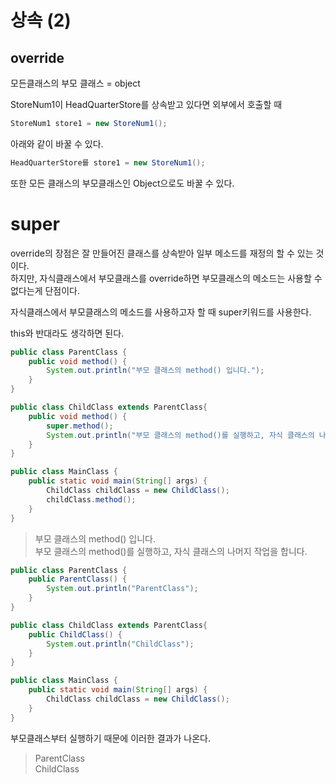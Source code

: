 # 상속 (2)

## override

모든클래스의 부모 클래스 = object

StoreNum1이 HeadQuarterStore를 상속받고 있다면 외부에서 호출할 때

```java
StoreNum1 store1 = new StoreNum1();
```

아래와 같이 바꿀 수 있다.

```java
HeadQuarterStore를 store1 = new StoreNum1();
```

또한 모든 클래스의 부모클래스인 Object으로도 바꿀 수 있다.

# super

override의 장점은 잘 만들어진 클래스를 상속받아 일부 메소드를 재정의 할 수 있는 것이다. <br>하지만, 자식클래스에서 부모클래스를 override하면 부모클래스의 메소드는 사용할 수 없다는게 단점이다.

자식클래스에서 부모클래스의 메소드를 사용하고자 할 때 super키워드를 사용한다.

this와 반대라도 생각하면 된다.

```java
public class ParentClass {
	public void method() {
		System.out.println("부모 클래스의 method() 입니다.");
	}
}
```

```java
public class ChildClass extends ParentClass{
	public void method() {
		super.method();
		System.out.println("부모 클래스의 method()를 실행하고, 자식 클래스의 나머지 작업을 합니다.");
	}
}
```

```java
public class MainClass {
	public static void main(String[] args) {
		ChildClass childClass = new ChildClass();
		childClass.method();
	}
}
```

> 부모 클래스의 method() 입니다. <br>
> 부모 클래스의 method()를 실행하고, 자식 클래스의 나머지 작업을 합니다.

```java
public class ParentClass {
	public ParentClass() {
		System.out.println("ParentClass");
	}
}
```

```java
public class ChildClass extends ParentClass{
	public ChildClass() {
		System.out.println("ChildClass");
	}
}
```

```java
public class MainClass {
	public static void main(String[] args) {
		ChildClass childClass = new ChildClass();
	}
}
```

부모클래스부터 실행하기 때문에 이러한 결과가 나온다.

> ParentClass <br>
> ChildClass
